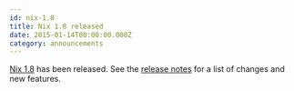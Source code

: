 ```yaml
---
id: nix-1.8
title: Nix 1.8 released 
date: 2015-01-14T00:00:00.000Z
category: announcements
---
```

[Nix 1.8](https://hydra.nixos.org/release/nix/nix-1.8) has been released. See the [release notes](/manual/nix/stable/release-notes/rl-1.8.html) for a list of changes and new features.
